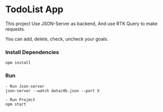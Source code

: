 # TodoList App

This project Use JSON-Server as backend, And use RTK Query to make requests.

You can add, delete, check, uncheck your goals. 

### Install Dependencies
```
npm install
```

### Run
```
- Run Json-server
json-server --watch data/db.json --port X

- Run Project 
npm start
```
